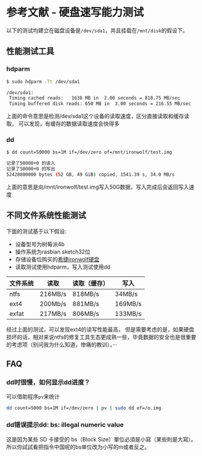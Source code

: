 # 参考文献 - 硬盘速写能力测试

以下的测试均建立在磁盘设备是`/dev/sda1`，并且挂载在`/mnt/disk`的假设下。

## 性能测试工具

### hdparm
```bash
$ sudo hdparm -Tt /dev/sda1

/dev/sda1:
 Timing cached reads:   1638 MB in  2.00 seconds = 818.75 MB/sec
 Timing buffered disk reads: 650 MB in  3.00 seconds = 216.55 MB/sec
```
上面的命令意思是检测/dev/sda1这个设备的读取速度，区分直接读取和缓存读取，
可以发现，有缓存的数据读取速度会快得多

### dd

```bash
$ dd count=50000 bs=1M if=/dev/zero of=/mnt/ironwolf/test.img

记录了50000+0 的读入
记录了50000+0 的写出
52428800000 bytes (52 GB, 49 GiB) copied, 1541.39 s, 34.0 MB/s
```
上面的意思是向/mnt/ironwolf/test.img写入50G数据，写入完成后会返回写入速度

## 不同文件系统性能测试

下面的测试基于以下假设:

- 设备型号为树莓派4b
- 操作系统为rasbian sketch32位
- 存储设备位购买的[希捷ironwolf硬盘](https://item.jd.com/54994027565.html)
- 读取测试使用hdparm，写入测试使用dd

| 文件系统 | 读取    | 读取（缓存） | 写入    |
| -------- | ------- | ------------ | ------- |
| ntfs     | 216MB/s | 818MB/s      | 34MB/s  |
| ext4     | 200Mb/s | 881MB/s      | 169MB/s |
| exfat    | 217MB/s | 806MB/s      | 133MB/s |

经过上面的测试，可以发现ext4的读写性能最高，
但是需要考虑的是，如果硬盘损坏的话，相对来说ntfs的修复工具生态更成熟一些，毕竟数据的安全也是很重要的考虑项（别问我为什么知道，惨痛的教训）。···


## FAQ 

### dd时很慢，如何显示dd进度？
可以借助程序`pv`来统计

```bash
dd count=5000 bs=1M if=/dev/zero | pv | sudo dd of=/o.img
```

### dd错误提示dd: bs: illegal numeric value
这是因为某些 SD 卡接受的 bs（Block Size）單位必須是小寫（某些則是大寫）。所以你試試看把指令中国呢的bs单位改为小写的m或者反之。
